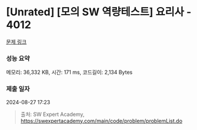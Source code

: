 # [Unrated] [모의 SW 역량테스트] 요리사 - 4012 

[문제 링크](https://swexpertacademy.com/main/code/problem/problemDetail.do?contestProbId=AWIeUtVakTMDFAVH) 

### 성능 요약

메모리: 36,332 KB, 시간: 171 ms, 코드길이: 2,134 Bytes

### 제출 일자

2024-08-27 17:23



> 출처: SW Expert Academy, https://swexpertacademy.com/main/code/problem/problemList.do
